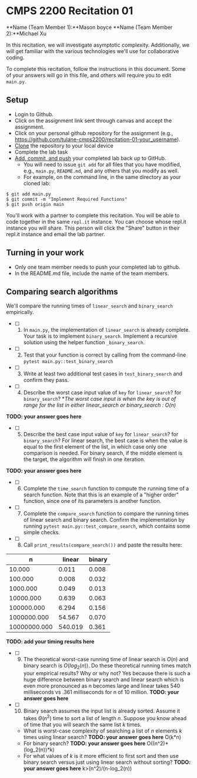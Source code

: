 # CMPS 2200  Recitation 01

**Name (Team Member 1):**Mason boyce
**Name (Team Member 2):**Michael Xu

In this recitation, we will investigate asymptotic complexity. Additionally, we will get familiar with the various technologies we'll use for collaborative coding.

To complete this recitation, follow the instructions in this document. Some of your answers will go in this file, and others will require you to edit `main.py`.


## Setup
- Login to Github.
- Click on the assignment link sent through canvas and accept the assignment.
- Click on your personal github repository for the assignment (e.g., https://github.com/tulane-cmps2200/recitation-01-your_username).
- [Clone](https://docs.github.com/en/github/creating-cloning-and-archiving-repositories/cloning-a-repository-from-github/cloning-a-repository) the repository to your local device
- Complete the lab task 
- [Add, commit, and push](https://docs.github.com/en/github/managing-files-in-a-repository/managing-files-using-the-command-line/adding-a-file-to-a-repository-using-the-command-line) your completed lab back up to GitHub. 
  - You will need to issue `git add` for all files that you have modified, e.g., `main.py`, `README.md`, and any others that you modify as well.
  - For example, on the command line, in the same directory as your cloned lab:
```
$ git add main.py
$ git commit -m "Implement Required Functions"
$ git push origin main
```

You'll work with a partner to complete this recitation. You will be able to code together in the same `repl.it` instance. You can choose whose repl.it instance you will share. This person will click the "Share" button in their repl.it instance and email the lab partner.

## Turning in your work
- Only one team member needs to push your completed lab to github. 
- In the README.md file, include the name of the team members.


## Comparing search algorithms

We'll compare the running times of `linear_search` and `binary_search` empirically.

- [ ] 1. In `main.py`, the implementation of `linear_search` is already complete. Your task is to implement `binary_search`. Implement a recursive solution using the helper function `_binary_search`. 

- [ ] 2. Test that your function is correct by calling from the command-line `pytest main.py::test_binary_search`

- [ ] 3. Write at least two additional test cases in `test_binary_search` and confirm they pass.


- [ ] 4. Describe the worst case input value of `key` for `linear_search`? for `binary_search`? 
**The worst case input is when the key is out of range for the list in either linear_search or binary_search : O(n)*

**TODO: your answer goes here**

- [ ] 5. Describe the best case input value of `key` for `linear_search`? for `binary_search`? 
For linear search, the best case is when the value is equal to the first element of the list, in which case only one comparison is needed.
For binary search, if the middle element is the target, the algorithm will finish in one iteration.

**TODO: your answer goes here**

- [ ] 6. Complete the `time_search` function to compute the running time of a search function. Note that this is an example of a "higher order" function, since one of its parameters is another function.

- [ ] 7. Complete the `compare_search` function to compare the running times of linear search and binary search. Confirm the implementation by running `pytest main.py::test_compare_search`, which contains some simple checks.

- [ ] 8. Call `print_results(compare_search())` and paste the results here:

|            n |   linear |   binary |
|--------------|----------|----------|
|       10.000 |    0.011 |    0.008 |
|      100.000 |    0.008 |    0.032 |
|     1000.000 |    0.049 |    0.013 |
|    10000.000 |    0.639 |    0.063 |
|   100000.000 |    6.294 |    0.156 |
|  1000000.000 |   54.567 |    0.070 |
| 10000000.000 |  540.019 |    0.361 |

**TODO: add your timing results here**

- [ ] 9. The theoretical worst-case running time of linear search is $O(n)$ and binary search is $O(log_2(n))$. Do these theoretical running times match your empirical results? Why or why not?
Yes because there is such a huge difference between binary search and linear search which is even more pronounced as n becomes large and linear takes 540 milliseconds vs .361 milliseconds for n of 10 million.
**TODO: your answer goes here**

- [ ] 10. Binary search assumes the input list is already sorted. Assume it takes $\Theta(n^2)$ time to sort a list of length $n$. Suppose you know ahead of time that you will search the same list $k$ times. 
  + What is worst-case complexity of searching a list of $n$ elements $k$ times using linear search? **TODO: your answer goes here**
  O(k*n)
  + For binary search? **TODO: your answer goes here**
O((n^2)*(log_2(n))*k)
  + For what values of $k$ is it more efficient to first sort and then use binary search versus just using linear search without sorting? **TODO: your answer goes here**
  k>(n^2)/(n-log_2(n))
